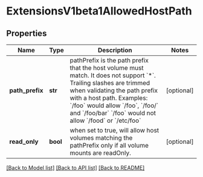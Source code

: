 # ExtensionsV1beta1AllowedHostPath

## Properties
Name | Type | Description | Notes
------------ | ------------- | ------------- | -------------
**path_prefix** | **str** | pathPrefix is the path prefix that the host volume must match. It does not support &#x60;*&#x60;. Trailing slashes are trimmed when validating the path prefix with a host path.  Examples: &#x60;/foo&#x60; would allow &#x60;/foo&#x60;, &#x60;/foo/&#x60; and &#x60;/foo/bar&#x60; &#x60;/foo&#x60; would not allow &#x60;/food&#x60; or &#x60;/etc/foo&#x60; | [optional] 
**read_only** | **bool** | when set to true, will allow host volumes matching the pathPrefix only if all volume mounts are readOnly. | [optional] 

[[Back to Model list]](../README.md#documentation-for-models) [[Back to API list]](../README.md#documentation-for-api-endpoints) [[Back to README]](../README.md)


